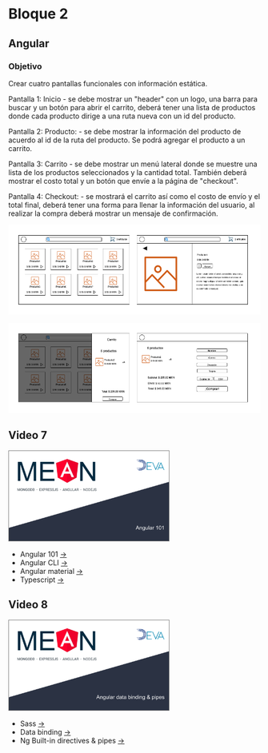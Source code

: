 # Bloque 2

## Angular

### Objetivo
Crear cuatro pantallas funcionales con información estática.

Pantalla 1: Inicio - se debe mostrar un "header" con un logo, una barra para buscar y un botón para abrir el carrito, deberá tener una lista de productos donde cada producto dirige a una ruta nueva con un id del producto.

Pantalla 2: Producto: - se debe mostrar la información del producto de acuerdo al id de la ruta del producto. Se podrá agregar el producto a un carrito.

Pantalla 3: Carrito - se debe mostrar un menú lateral donde se muestre una lista de los productos seleccionados y la cantidad total. También deberá mostrar el costo total y un botón que envíe a la página de "checkout".

Pantalla 4: Checkout: - se mostrará el carrito así como el costo de envío y el total final, deberá tener una forma para llenar la información del usuario, al realizar la compra deberá mostrar un mensaje de confirmación.


<img src="../imgs/E-commerce-design.png"
alt="E commerce" width="auto" height="180"/>

<img src="../imgs/E-commerce-design-2.png"
alt="E commerce2" width="auto" height="180"/>
## Video 7

<a href="https://youtu.be/l74JP0HmGqY
" target="_blank"><img src="../imgs/vid7.png"
alt="Video 7" width="320" height="180" style="border: solid gray 1px"/></a>

* Angular 101 [->](./angular-101.md)  
* Angular CLI [->](./angular-cli.md)
* Angular material [->](./angular-material.md)
* Typescript [->](./typescript.md)

## Video 8

<a href="https://youtu.be/l74JP0HmGqY
" target="_blank"><img src="../imgs/vid8.png"
alt="Video 8" width="320" height="180" style="border: solid gray 1px"/></a>

* Sass [->](./sass.md)
* Data binding [->](./data-binding.md)
* Ng Built-in directives & pipes [->](./ng-built-in-directives-pipes.md)
